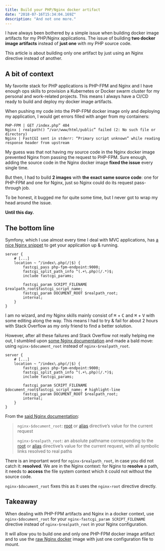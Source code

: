 ```yaml
---
title: Build your PHP/Nginx docker artifact
date: "2018-07-16T15:34:04.169Z"
description: "And not one more."
---
```


I have always been bothered by a simple issue when building docker image artifacts for my PHP/Nginx applications. The issue of building **two docker image artifacts** instead of **just one** with my PHP source code.

This article is about building only one artifact by just using an Nginx directive instead of another.

## A bit of context

My favorite stack for PHP applications is PHP-FPM and Nginx and I have enough ops skills to provision a Kubernetes or Docker swarm cluster for my personal and work-related projects. This means I always have a CI/CD ready to build and deploy my docker image artifacts.

When pushing my code into the PHP-FPM docker image only and deploying my application, I would get errors filled with anger from my containers:

```
PHP-FPM | GET /index.php” 404
Nginx | realpath() “/var/www/html/public” failed (2: No such file or directory)
Nginx | FastCGI sent in stderr: “Primary script unknown” while reading response header from upstream
```

My guess was that not having my source code in the Nginx docker image prevented Nginx from passing the request to PHP-FPM. Sure enough, adding the source code in the Nginx docker image **fixed the issue** every single time.

But then, I had to build **2 images** with **the exact same source code**: one for PHP-FPM and one for Nginx, just so Nginx could do its request pass-through job.

To be honest, it bugged me for quite some time, but I never got to wrap my head around the issue.

**Until this day.**

## The bottom line

Symfony, which I use almost every time I deal with MVC applications, has [a nice Nginx snippet](https://symfony.com/doc/current/setup/web_server_configuration.html#nginx) to get your application up & running.

```nginx {numberLines: true}
server {
    # [...]
    location ~ ^/index\.php(/|$) {
        fastcgi_pass php-fpm-endpoint:9000;
        fastcgi_split_path_info ^(.+\.php)(/.*)$;
        include fastcgi_params;

        fastcgi_param SCRIPT_FILENAME $realpath_root$fastcgi_script_name;
        fastcgi_param DOCUMENT_ROOT $realpath_root;
        internal;
    }
}
```

I am no wizard, and my Nginx skills mainly consist of <kbd>⌘</kbd> + <kbd>C</kbd> and <kbd>⌘</kbd> + <kbd>V</kbd> with some editing along the way. This means I had to try & fail for about 2 hours with Stack Overflow as my only friend to find a better solution.

However, after all these failures and Stack Overflow not really helping me out, I stumbled upon [some Nginx documentation](http://nginx.org/en/docs/http/ngx_http_core_module.html#var_realpath_root) and made a bald move: using `nginx›$document_root` instead of `nginx›$realpath_root`.

```nginx {numberLines: true}
server {
    # [...]
    location ~ ^/index\.php(/|$) {
        fastcgi_pass php-fpm-endpoint:9000;
        fastcgi_split_path_info ^(.+\.php)(/.*)$;
        include fastcgi_params;

        fastcgi_param SCRIPT_FILENAME $document_root$fastcgi_script_name; # highlight-line
        fastcgi_param DOCUMENT_ROOT $realpath_root;
        internal;
    }
}
```

From the [said Nginx documentation](http://nginx.org/en/docs/http/ngx_http_core_module.html#var_realpath_root):

> `nginx›$document_root`: [root](http://nginx.org/en/docs/http/ngx_http_core_module.html#root) or [alias](http://nginx.org/en/docs/http/ngx_http_core_module.html#alias) directive’s value for the current request
>
> `nginx›$realpath_root`: an absolute pathname corresponding to the [root](http://nginx.org/en/docs/http/ngx_http_core_module.html#root) or [alias](http://nginx.org/en/docs/http/ngx_http_core_module.html#alias) directive’s value for the current request, with all symbolic links resolved to real paths

There is an important word for `nginx›$realpath_root`, in case you did not catch it: **resolved**. We are in the Nginx context: for Nginx to **resolve** a path, it needs to **access** the file system context which it could not without the source code.

`nginx›$document_root` fixes this as it uses the `nginx›root` directive directly.

## Takeaway

When dealing with PHP-FPM artifacts and Nginx in a docker context, use `nginx›$document_root` for your `nginx›fastcgi_param SCRIPT_FILENAME` directive instead of `nginx›$realpath_root` in your Nginx configuration.

It will allow you to build one and only one PHP-FPM docker image artifact and to use the [raw Nginx docker](https://hub.docker.com/_/nginx/) image with just one configuration file to mount.
